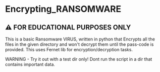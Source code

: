 # Encrypting_RANSOMWARE


## ⚠  FOR EDUCATIONAL PURPOSES ONLY

This is a basic Ransomware VIRUS, written in python that Encrypts all the files in the given directory and won't decrypt them until the pass-code is provided. 
This uses Fernet lib for encryption/decryption tasks. 

WARNING - Try it out with a test dir only! Dont run the script in a dir that contains important data.
